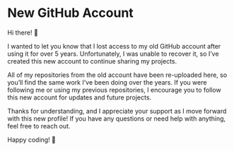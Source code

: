 # New GitHub Account

Hi there! 👋

I wanted to let you know that I lost access to my old GitHub account after using it for over 5 years. Unfortunately, I was unable to recover it, so I’ve created this new account to continue sharing my projects.

All of my repositories from the old account have been re-uploaded here, so you’ll find the same work I’ve been doing over the years. If you were following me or using my previous repositories, I encourage you to follow this new account for updates and future projects.

Thanks for understanding, and I appreciate your support as I move forward with this new profile! If you have any questions or need help with anything, feel free to reach out.

Happy coding! 🚀
